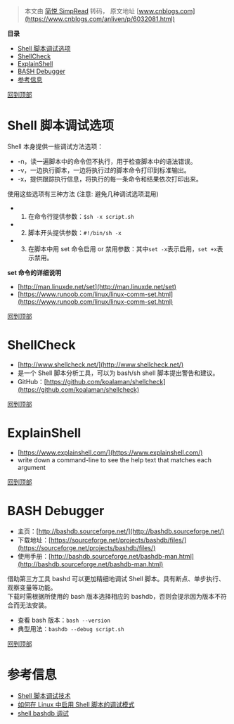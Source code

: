 > 本文由 [简悦 SimpRead](http://ksria.com/simpread/) 转码， 原文地址 [www.cnblogs.com](https://www.cnblogs.com/anliven/p/6032081.html)

**目录**

*   [Shell 脚本调试选项](#_label0)
*   [ShellCheck](#_label1)
*   [ExplainShell](#_label2)
*   [BASH Debugger](#_label3)
*   [参考信息](#_label4)

[回到顶部](#_labelTop)

Shell 脚本调试选项
============

Shell 本身提供一些调试方法选项：

*   -n，读一遍脚本中的命令但不执行，用于检查脚本中的语法错误。
*   -v，一边执行脚本，一边将执行过的脚本命令打印到标准输出。
*   -x，提供跟踪执行信息，将执行的每一条命令和结果依次打印出来。

使用这些选项有三种方法 (注意: 避免几种调试选项混用)

*   1. 在命令行提供参数：`$sh -x script.sh`
*   2. 脚本开头提供参数：`#!/bin/sh -x`
*   3. 在脚本中用 set 命令启用 or 禁用参数：其中`set -x`表示启用，`set +x`表示禁用。

**set 命令的详细说明**

*   [http://man.linuxde.net/set](http://man.linuxde.net/set)
*   [https://www.runoob.com/linux/linux-comm-set.html](https://www.runoob.com/linux/linux-comm-set.html)

[回到顶部](#_labelTop)

ShellCheck
==========

*   [http://www.shellcheck.net/](http://www.shellcheck.net/)
*   是一个 Shell 脚本分析工具，可以为 bash/sh shell 脚本提出警告和建议。
*   GitHub：[https://github.com/koalaman/shellcheck](https://github.com/koalaman/shellcheck)

[回到顶部](#_labelTop)

ExplainShell
============

*   [https://www.explainshell.com/](https://www.explainshell.com/)
*   write down a command-line to see the help text that matches each argument

[回到顶部](#_labelTop)

BASH Debugger
=============

*   主页：[http://bashdb.sourceforge.net/](http://bashdb.sourceforge.net/)
*   下载地址：[https://sourceforge.net/projects/bashdb/files/](https://sourceforge.net/projects/bashdb/files/)
*   使用手册：[http://bashdb.sourceforge.net/bashdb-man.html](http://bashdb.sourceforge.net/bashdb-man.html)

借助第三方工具 bashd 可以更加精细地调试 Shell 脚本。具有断点、单步执行、观察变量等功能。  
下载时需根据所使用的 bash 版本选择相应的 bashdb，否则会提示因为版本不符合而无法安装。

*   查看 bash 版本：`bash --version`
*   典型用法：`bashdb --debug script.sh`

[回到顶部](#_labelTop)

参考信息
====

*   [Shell 脚本调试技术](http://www.ibm.com/developerworks/cn/linux/l-cn-shell-debug/)
*   [如何在 Linux 中启用 Shell 脚本的调试模式](https://linux.cn/article-8028-1.html)
*   [shell bashdb 调试](http://blog.techbeta.me/2015/10/shell-debug/)